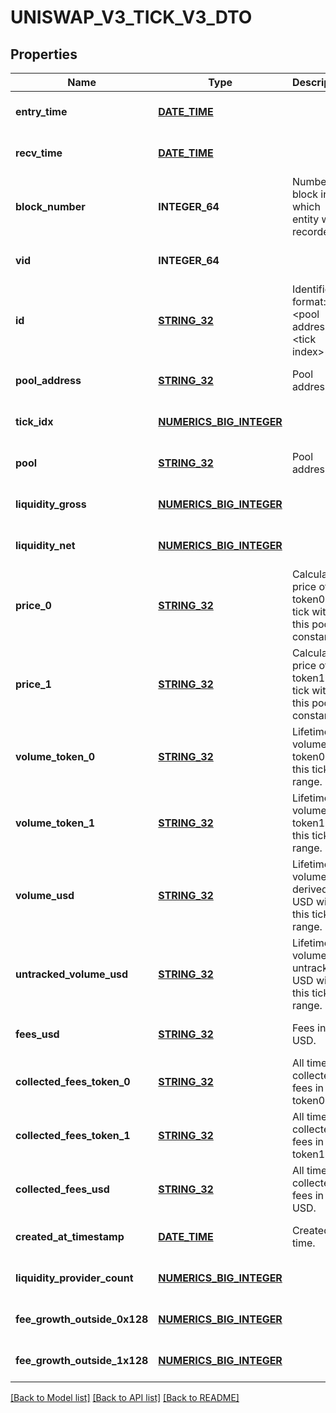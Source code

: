 # UNISWAP_V3_TICK_V3_DTO

## Properties
Name | Type | Description | Notes
------------ | ------------- | ------------- | -------------
**entry_time** | [**DATE_TIME**](DATE_TIME.md) |  | [optional] [default to null]
**recv_time** | [**DATE_TIME**](DATE_TIME.md) |  | [optional] [default to null]
**block_number** | **INTEGER_64** | Number of block in which entity was recorded. | [optional] [default to null]
**vid** | **INTEGER_64** |  | [optional] [default to null]
**id** | [**STRING_32**](STRING_32.md) | Identifier, format: &lt;pool address&gt;#&lt;tick index&gt; | [optional] [default to null]
**pool_address** | [**STRING_32**](STRING_32.md) | Pool address. | [optional] [default to null]
**tick_idx** | [**NUMERICS_BIG_INTEGER**](NumericsBigInteger.md) |  | [optional] [default to null]
**pool** | [**STRING_32**](STRING_32.md) | Pool address. | [optional] [default to null]
**liquidity_gross** | [**NUMERICS_BIG_INTEGER**](NumericsBigInteger.md) |  | [optional] [default to null]
**liquidity_net** | [**NUMERICS_BIG_INTEGER**](NumericsBigInteger.md) |  | [optional] [default to null]
**price_0** | [**STRING_32**](STRING_32.md) | Calculated price of token0 of tick within this pool - constant. | [optional] [default to null]
**price_1** | [**STRING_32**](STRING_32.md) | Calculated price of token1 of tick within this pool - constant. | [optional] [default to null]
**volume_token_0** | [**STRING_32**](STRING_32.md) | Lifetime volume of token0 with this tick in range. | [optional] [default to null]
**volume_token_1** | [**STRING_32**](STRING_32.md) | Lifetime volume of token1 with this tick in range. | [optional] [default to null]
**volume_usd** | [**STRING_32**](STRING_32.md) | Lifetime volume in derived USD with this tick in range. | [optional] [default to null]
**untracked_volume_usd** | [**STRING_32**](STRING_32.md) | Lifetime volume in untracked USD with this tick in range. | [optional] [default to null]
**fees_usd** | [**STRING_32**](STRING_32.md) | Fees in USD. | [optional] [default to null]
**collected_fees_token_0** | [**STRING_32**](STRING_32.md) | All time collected fees in token0. | [optional] [default to null]
**collected_fees_token_1** | [**STRING_32**](STRING_32.md) | All time collected fees in token1. | [optional] [default to null]
**collected_fees_usd** | [**STRING_32**](STRING_32.md) | All time collected fees in USD. | [optional] [default to null]
**created_at_timestamp** | [**DATE_TIME**](DATE_TIME.md) | Created time. | [optional] [default to null]
**liquidity_provider_count** | [**NUMERICS_BIG_INTEGER**](NumericsBigInteger.md) |  | [optional] [default to null]
**fee_growth_outside_0x128** | [**NUMERICS_BIG_INTEGER**](NumericsBigInteger.md) |  | [optional] [default to null]
**fee_growth_outside_1x128** | [**NUMERICS_BIG_INTEGER**](NumericsBigInteger.md) |  | [optional] [default to null]

[[Back to Model list]](../README.md#documentation-for-models) [[Back to API list]](../README.md#documentation-for-api-endpoints) [[Back to README]](../README.md)


